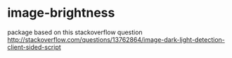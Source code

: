 # image-brightness
package based on this stackoverflow question http://stackoverflow.com/questions/13762864/image-dark-light-detection-client-sided-script
